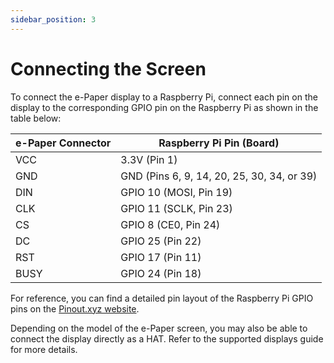 ```yaml
---
sidebar_position: 3
---
```


# Connecting the Screen

To connect the e-Paper display to a Raspberry Pi, connect each pin on the display to the corresponding GPIO pin on the Raspberry Pi as shown in the table below:

| **e-Paper Connector** | **Raspberry Pi Pin (Board)**                              |
|------------------------|----------------------------------------------------------|
| VCC                   | 3.3V (Pin 1)                                              |
| GND                   | GND (Pins 6, 9, 14, 20, 25, 30, 34, or 39)                |
| DIN                   | GPIO 10 (MOSI, Pin 19)                                    |
| CLK                   | GPIO 11 (SCLK, Pin 23)                                    |
| CS                    | GPIO 8 (CE0, Pin 24)                                      |
| DC                    | GPIO 25 (Pin 22)                                          |
| RST                   | GPIO 17 (Pin 11)                                          |
| BUSY                  | GPIO 24 (Pin 18)                                          |

For reference, you can find a detailed pin layout of the Raspberry Pi GPIO pins on the [Pinout.xyz website](https://pinout.xyz/).

Depending on the model of the e-Paper screen, you may also be able to connect the display directly as a HAT. Refer to the supported displays guide for more details.

